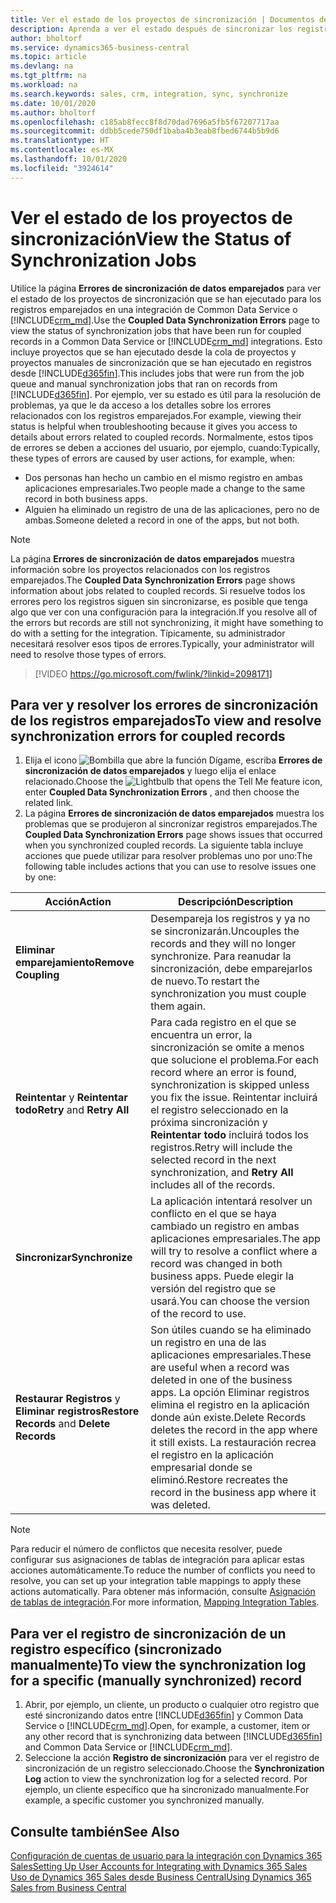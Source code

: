 ```yaml
---
title: Ver el estado de los proyectos de sincronización | Documentos de Microsoft
description: Aprenda a ver el estado después de sincronizar los registros emparejados.
author: bholtorf
ms.service: dynamics365-business-central
ms.topic: article
ms.devlang: na
ms.tgt_pltfrm: na
ms.workload: na
ms.search.keywords: sales, crm, integration, sync, synchronize
ms.date: 10/01/2020
ms.author: bholtorf
ms.openlocfilehash: c185ab8fecc8f8d70dad7696a5fb5f67207717aa
ms.sourcegitcommit: ddbb5cede750df1baba4b3eab8fbed6744b5b9d6
ms.translationtype: HT
ms.contentlocale: es-MX
ms.lasthandoff: 10/01/2020
ms.locfileid: "3924614"
---
```

# <a name="view-the-status-of-synchronization-jobs"></a><span data-ttu-id="6ef23-103">Ver el estado de los proyectos de sincronización</span><span class="sxs-lookup"><span data-stu-id="6ef23-103">View the Status of Synchronization Jobs</span></span>
<span data-ttu-id="6ef23-104">Utilice la página **Errores de sincronización de datos emparejados** para ver el estado de los proyectos de sincronización que se han ejecutado para los registros emparejados en una integración de Common Data Service o [!INCLUDE[crm_md](includes/crm_md.md)].</span><span class="sxs-lookup"><span data-stu-id="6ef23-104">Use the **Coupled Data Synchronization Errors** page to view the status of synchronization jobs that have been run for coupled records in a Common Data Service or [!INCLUDE[crm_md](includes/crm_md.md)] integrations.</span></span> <span data-ttu-id="6ef23-105">Esto incluye proyectos que se han ejecutado desde la cola de proyectos y proyectos manuales de sincronización que se han ejecutado en registros desde [!INCLUDE[d365fin](includes/d365fin_md.md)].</span><span class="sxs-lookup"><span data-stu-id="6ef23-105">This includes jobs that were run from the job queue and manual synchronization jobs that ran on records from [!INCLUDE[d365fin](includes/d365fin_md.md)].</span></span> <span data-ttu-id="6ef23-106">Por ejemplo, ver su estado es útil para la resolución de problemas, ya que le da acceso a los detalles sobre los errores relacionados con los registros emparejados.</span><span class="sxs-lookup"><span data-stu-id="6ef23-106">For example, viewing their status is helpful when troubleshooting because it gives you access to details about errors related to coupled records.</span></span> <span data-ttu-id="6ef23-107">Normalmente, estos tipos de errores se deben a acciones del usuario, por ejemplo, cuando:</span><span class="sxs-lookup"><span data-stu-id="6ef23-107">Typically, these types of errors are caused by user actions, for example, when:</span></span>  

* <span data-ttu-id="6ef23-108">Dos personas han hecho un cambio en el mismo registro en ambas aplicaciones empresariales.</span><span class="sxs-lookup"><span data-stu-id="6ef23-108">Two people made a change to the same record in both business apps.</span></span>
* <span data-ttu-id="6ef23-109">Alguien ha eliminado un registro de una de las aplicaciones, pero no de ambas.</span><span class="sxs-lookup"><span data-stu-id="6ef23-109">Someone deleted a record in one of the apps, but not both.</span></span>

> [!Note]
> <span data-ttu-id="6ef23-110">La página **Errores de sincronización de datos emparejados** muestra información sobre los proyectos relacionados con los registros emparejados.</span><span class="sxs-lookup"><span data-stu-id="6ef23-110">The **Coupled Data Synchronization Errors** page shows information about jobs related to coupled records.</span></span> <span data-ttu-id="6ef23-111">Si resuelve todos los errores pero los registros siguen sin sincronizarse, es posible que tenga algo que ver con una configuración para la integración.</span><span class="sxs-lookup"><span data-stu-id="6ef23-111">If you resolve all of the errors but records are still not synchronizing, it might have something to do with a setting for the integration.</span></span> <span data-ttu-id="6ef23-112">Típicamente, su administrador necesitará resolver esos tipos de errores.</span><span class="sxs-lookup"><span data-stu-id="6ef23-112">Typically, your administrator will need to resolve those types of errors.</span></span>   

> [!VIDEO https://go.microsoft.com/fwlink/?linkid=2098171]

## <a name="to-view-and-resolve-synchronization-errors-for-coupled-records"></a><span data-ttu-id="6ef23-113">Para ver y resolver los errores de sincronización de los registros emparejados</span><span class="sxs-lookup"><span data-stu-id="6ef23-113">To view and resolve synchronization errors for coupled records</span></span>
1. <span data-ttu-id="6ef23-114">Elija el icono ![Bombilla que abre la función Dígame](media/ui-search/search_small.png "Dígame qué desea hacer"), escriba **Errores de sincronización de datos emparejados** y luego elija el enlace relacionado.</span><span class="sxs-lookup"><span data-stu-id="6ef23-114">Choose the ![Lightbulb that opens the Tell Me feature](media/ui-search/search_small.png "Tell me what you want to do") icon, enter **Coupled Data Synchronization Errors** , and then choose the related link.</span></span>
2. <span data-ttu-id="6ef23-115">La página **Errores de sincronización de datos emparejados** muestra los problemas que se produjeron al sincronizar registros emparejados.</span><span class="sxs-lookup"><span data-stu-id="6ef23-115">The **Coupled Data Synchronization Errors** page shows issues that occurred when you synchronized coupled records.</span></span> <span data-ttu-id="6ef23-116">La siguiente tabla incluye acciones que puede utilizar para resolver problemas uno por uno:</span><span class="sxs-lookup"><span data-stu-id="6ef23-116">The following table includes actions that you can use to resolve issues one by one:</span></span>

|<span data-ttu-id="6ef23-117">Acción</span><span class="sxs-lookup"><span data-stu-id="6ef23-117">Action</span></span>|<span data-ttu-id="6ef23-118">Descripción</span><span class="sxs-lookup"><span data-stu-id="6ef23-118">Description</span></span>|
|----|----|
|<span data-ttu-id="6ef23-119">**Eliminar emparejamiento**</span><span class="sxs-lookup"><span data-stu-id="6ef23-119">**Remove Coupling**</span></span>|<span data-ttu-id="6ef23-120">Desempareja los registros y ya no se sincronizarán.</span><span class="sxs-lookup"><span data-stu-id="6ef23-120">Uncouples the records and they will no longer synchronize.</span></span> <span data-ttu-id="6ef23-121">Para reanudar la sincronización, debe emparejarlos de nuevo.</span><span class="sxs-lookup"><span data-stu-id="6ef23-121">To restart the synchronization you must couple them again.</span></span> |
|<span data-ttu-id="6ef23-122">**Reintentar** y **Reintentar todo**</span><span class="sxs-lookup"><span data-stu-id="6ef23-122">**Retry** and **Retry All**</span></span>|<span data-ttu-id="6ef23-123">Para cada registro en el que se encuentra un error, la sincronización se omite a menos que solucione el problema.</span><span class="sxs-lookup"><span data-stu-id="6ef23-123">For each record where an error is found, synchronization is skipped unless you fix the issue.</span></span> <span data-ttu-id="6ef23-124">Reintentar incluirá el registro seleccionado en la próxima sincronización y **Reintentar todo** incluirá todos los registros.</span><span class="sxs-lookup"><span data-stu-id="6ef23-124">Retry will include the selected record in the next synchronization, and **Retry All** includes all of the records.</span></span>|
|<span data-ttu-id="6ef23-125">**Sincronizar**</span><span class="sxs-lookup"><span data-stu-id="6ef23-125">**Synchronize**</span></span>|<span data-ttu-id="6ef23-126">La aplicación intentará resolver un conflicto en el que se haya cambiado un registro en ambas aplicaciones empresariales.</span><span class="sxs-lookup"><span data-stu-id="6ef23-126">The app will try to resolve a conflict where a record was changed in both business apps.</span></span> <span data-ttu-id="6ef23-127">Puede elegir la versión del registro que se usará.</span><span class="sxs-lookup"><span data-stu-id="6ef23-127">You can choose the version of the record to use.</span></span>|
|<span data-ttu-id="6ef23-128">**Restaurar Registros** y **Eliminar registros**</span><span class="sxs-lookup"><span data-stu-id="6ef23-128">**Restore Records** and **Delete Records**</span></span>|<span data-ttu-id="6ef23-129">Son útiles cuando se ha eliminado un registro en una de las aplicaciones empresariales.</span><span class="sxs-lookup"><span data-stu-id="6ef23-129">These are useful when a record was deleted in one of the business apps.</span></span> <span data-ttu-id="6ef23-130">La opción Eliminar registros elimina el registro en la aplicación donde aún existe.</span><span class="sxs-lookup"><span data-stu-id="6ef23-130">Delete Records deletes the record in the app where it still exists.</span></span> <span data-ttu-id="6ef23-131">La restauración recrea el registro en la aplicación empresarial donde se eliminó.</span><span class="sxs-lookup"><span data-stu-id="6ef23-131">Restore recreates the record in the business app where it was deleted.</span></span>|

> [!NOTE]
> <span data-ttu-id="6ef23-132">Para reducir el número de conflictos que necesita resolver, puede configurar sus asignaciones de tablas de integración para aplicar estas acciones automáticamente.</span><span class="sxs-lookup"><span data-stu-id="6ef23-132">To reduce the number of conflicts you need to resolve, you can set up your integration table mappings to apply these actions automatically.</span></span> <span data-ttu-id="6ef23-133">Para obtener más información, consulte [Asignación de tablas de integración](admin-how-to-modify-table-mappings-for-synchronization.md#mapping-integration-tables).</span><span class="sxs-lookup"><span data-stu-id="6ef23-133">For more information, [Mapping Integration Tables](admin-how-to-modify-table-mappings-for-synchronization.md#mapping-integration-tables).</span></span>

## <a name="to-view-the-synchronization-log-for-a-specific-manually-synchronized-record"></a><span data-ttu-id="6ef23-134">Para ver el registro de sincronización de un registro específico (sincronizado manualmente)</span><span class="sxs-lookup"><span data-stu-id="6ef23-134">To view the synchronization log for a specific (manually synchronized) record</span></span>
1. <span data-ttu-id="6ef23-135">Abrir, por ejemplo, un cliente, un producto o cualquier otro registro que esté sincronizando datos entre [!INCLUDE[d365fin](includes/d365fin_md.md)] y Common Data Service o [!INCLUDE[crm_md](includes/crm_md.md)].</span><span class="sxs-lookup"><span data-stu-id="6ef23-135">Open, for example, a customer, item or any other record that is synchronizing data between [!INCLUDE[d365fin](includes/d365fin_md.md)] and Common Data Service or [!INCLUDE[crm_md](includes/crm_md.md)].</span></span>
2. <span data-ttu-id="6ef23-136">Seleccione la acción **Registro de sincronización** para ver el registro de sincronización de un registro seleccionado.</span><span class="sxs-lookup"><span data-stu-id="6ef23-136">Choose the **Synchronization Log** action to view the synchronization log for a selected record.</span></span> <span data-ttu-id="6ef23-137">Por ejemplo, un cliente específico que ha sincronizado manualmente.</span><span class="sxs-lookup"><span data-stu-id="6ef23-137">For example, a specific customer you synchronized manually.</span></span>

## <a name="see-also"></a><span data-ttu-id="6ef23-138">Consulte también</span><span class="sxs-lookup"><span data-stu-id="6ef23-138">See Also</span></span>  
[<span data-ttu-id="6ef23-139">Configuración de cuentas de usuario para la integración con Dynamics 365 Sales</span><span class="sxs-lookup"><span data-stu-id="6ef23-139">Setting Up User Accounts for Integrating with Dynamics 365 Sales</span></span>](admin-setting-up-integration-with-dynamics-sales.md)  
[<span data-ttu-id="6ef23-140">Uso de Dynamics 365 Sales desde Business Central</span><span class="sxs-lookup"><span data-stu-id="6ef23-140">Using Dynamics 365 Sales from Business Central</span></span>](marketing-integrate-dynamicscrm.md)
